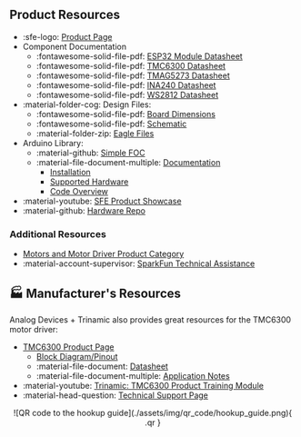 ## Product Resources

* :sfe-logo: [Product Page](https://www.sparkfun.com/products/22132)
* Component Documentation
	* :fontawesome-solid-file-pdf: [ESP32 Module Datasheet](./assets/component_documentation/esp32-wroom-32e_datasheet_en.pdf)
	* :fontawesome-solid-file-pdf: [TMC6300 Datasheet](./assets/component_documentation/TMC6300.pdf)
	* :fontawesome-solid-file-pdf: [TMAG5273 Datasheet](./assets/component_documentation/TMAG5273.pdf)
	* :fontawesome-solid-file-pdf: [INA240 Datasheet](./assets/component_documentation/INA240.pdf)
	* :fontawesome-solid-file-pdf: [WS2812 Datasheet](./assets/component_documentation/WS2812.pdf)
* :material-folder-cog: Design Files:
	* :fontawesome-solid-file-pdf: [Board Dimensions](./assets/board_files/dimensions.pdf)
	* :fontawesome-solid-file-pdf: [Schematic](./assets/board_files/schematic.pdf)
	* :material-folder-zip: [Eagle Files](./assets/board_files/eagle_files.zip)
* Arduino Library:
	* :material-github: [Simple FOC](https://github.com/simplefoc/Arduino-FOC)
	* :material-file-document-multiple: [Documentation](https://docs.simplefoc.com/)
		* [Installation](https://docs.simplefoc.com/library_download)
		* [Supported Hardware](https://docs.simplefoc.com/supported_hardware)
		* [Code Overview](https://docs.simplefoc.com/code)
* :material-youtube: [SFE Product Showcase](https://youtu.be/4GGIxnUDrU0)
* :material-github: [Hardware Repo](https://github.com/sparkfun/SparkFun_IoT_Brushless_Motor_Driver)


### Additional Resources

* [Motors and Motor Driver Product Category](https://www.sparkfun.com/categories/178)
* :material-account-supervisor: [SparkFun Technical Assistance](https://www.sparkfun.com/technical_assistance)


## 🏭&nbsp;Manufacturer's Resources
Analog Devices + Trinamic also provides great resources for the TMC6300 motor driver:

* [TMC6300 Product Page](https://www.trinamic.com/products/integrated-circuits/details/tmc6300-la/)
	* [Block Diagram/Pinout](https://www.trinamic.com/products/integrated-circuits/details/tmc6300-la/#block-diagram)
	* :material-file-document: [Datasheet](https://www.trinamic.com/products/integrated-circuits/details/tmc6300-la/#downloads-2)
	* :material-file-document-multiple: [Application Notes](https://www.trinamic.com/products/integrated-circuits/details/tmc6300-la/#downloads-1)
* :material-youtube: [Trinamic: TMC6300 Product Training Module](https://youtu.be/WCvQjW1gSNY)
* :material-head-question: [Technical Support Page](https://www.trinamic.com/support/technical-support/)


<center>
![QR code to the hookup guide](./assets/img/qr_code/hookup_guide.png){ .qr }
</center>
